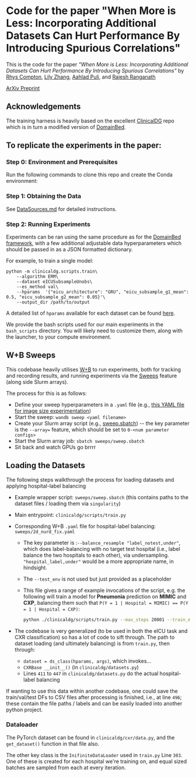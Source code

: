 # Code for the paper "When More is Less: Incorporating Additional Datasets Can Hurt Performance By Introducing Spurious Correlations"

This is the code for the paper _"When More is Less: Incorporating Additional Datasets Can Hurt Performance By Introducing Spurious Correlations"_ by [Rhys Compton](https://www.rhyscompton.co.nz), [Lily Zhang](https://lhz1029.github.io), [Aahlad Puli](https://aahladmanas.github.io), and [Rajesh Ranganath](https://cims.nyu.edu/~rajeshr/)

[ArXiv Preprint](https://arxiv.org/abs/2308.04431)

## Acknowledgements

The training harness is heavily based on the excellent [ClinicalDG](https://github.com/MLforHealth/ClinicalDG) repo which is in turn a modified version of [DomainBed](https://github.com/facebookresearch/DomainBed).

## To replicate the experiments in the paper:

### Step 0: Environment and Prerequisites
Run the following commands to clone this repo and create the Conda environment:


### Step 1: Obtaining the Data
See [DataSources.md](DataSources.md) for detailed instructions.

### Step 2: Running Experiments

Experiments can be ran using the same procedure as for the [DomainBed framework](https://github.com/facebookresearch/DomainBed), with a few additional adjustable data hyperparameters which should be passed in as a JSON formatted dictionary.

For example, to train a single model:
```
python -m clinicaldg.scripts.train\
	--algorithm ERM\
	--dataset eICUSubsampleUnobs\
	--es_method val\
	--hparams  '{"eicu_architecture": "GRU", "eicu_subsample_g1_mean": 0.5, "eicu_subsample_g2_mean": 0.05}'\
	--output_dir /path/to/output
```

A detailed list of `hparams` available for each dataset can be found [here](hparams.md).

We provide the bash scripts used for our main experiments in the `bash_scripts` directory. You will likely need to customize them, along with the launcher, to your compute environment.

## W+B Sweeps

This codebase heavily utilises [W+B](https://wandb.ai/site) to run experiments, both for tracking and recording results, and running experiments via the [Sweeps](https://docs.wandb.ai/guides/sweeps) feature (along side Slurm arrays).

The process for this is as follows:

* Define your sweep hyperparameters in a `.yaml` file (e.g., [this YAML file for image size experimentation](./sweeps/4_image_model_size.yaml))
* Start the sweep: `wandb sweep <yaml filename>`
* Create your Slurm array script (e.g., [sweep.sbatch](./sweeps/sweep.sbatch)) -- the key parameter is the `--array=` feature, which should be set to `0-<num parameter configs>`
* Start the Slurm array job: `sbatch sweeps/sweep.sbatch`
* Sit back and watch GPUs go brrrr

## Loading the Datasets

The following steps walkthrough the process for loading datasets and applying hospital-label balancing

* Example wrapper script: `sweeps/sweep.sbatch` (this contains paths to the dataset files / loading them via `singularity`)
* Main entrypoint: `clinicaldg/scripts/train.py`
* Corresponding W+B `.yaml` file for hospital-label balancing: `sweeps/2d_nurd_fix.yaml`
  * The key parameter is :`--balance_resample "label_notest,under"`, which does label-balancing with no target test hospital (i.e., label balance the two hospitals to each other), via undersampling. `"hospital_label,under"` would be a more appropriate name, in hindsight.
  * The `--test_env` is not used but just provided as a placeholder
  * This file gives a range of example invocations of the script, e.g. the following will train a model for **Pneumonia** prediction on **MIMIC** and **CXP**, balancing them such that `P(Y = 1 | Hospital = MIMIC) == P(Y = 1 | Hospital = CXP)`:

    ```bash
    python ./clinicaldg/scripts/train.py --max_steps 20001 --train_envs MIMIC,CXP --test_env MIMIC --balance_resample "label_notest,under" --binary_label Pneumonia
    ```
  
* The codebase is very generalized (to be used in both the eICU task and CXR classification) so has a lot of code to sift through. The path to dataset loading (and ultimately balancing) is from `train.py`, then through:
  * `dataset = ds_class(hparams, args)`, which invokes...
  * `CXRBase __init__()` (in `clinicaldg/datasets.py`)
  * Lines `411` to `447` in `clinicaldg/datasets.py` do the actual hospital-label balancing

If wanting to use this data within another codebase, one could save the train/val/test DFs to CSV files after processing is finished, i.e., at line `496`; these contain the file paths / labels and can be easily loaded into another python project.

### Dataloader

The PyTorch dataset can be found in `clinicaldg/cxr/data.py`, and the `get_dataset()` function in that file also.

The other key class is the `InifiniteDataLoader` used in `train.py` Line `303`. One of these is created for each hospital we're training on, and equal sized batches are sampled from each at every iteration.
